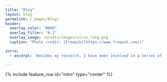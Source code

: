 ```yaml
---
title: "Blog"
layout: blog
permalink: /_pages/Blog/
header:
  overlay_color: "#000"
  overlay_filter: "0.1"
  overlay_image: /assets/images/virus_long.png
  caption: "Photo credit: [Freepik](https://www.freepik.com/)"

intro: 
  - excerpt: 'Besides my research, I have been involved in a series of volunteering activities of political, cultural, social and scientific characters.'

---
```


{% include feature_row id="intro" type="center" %}

